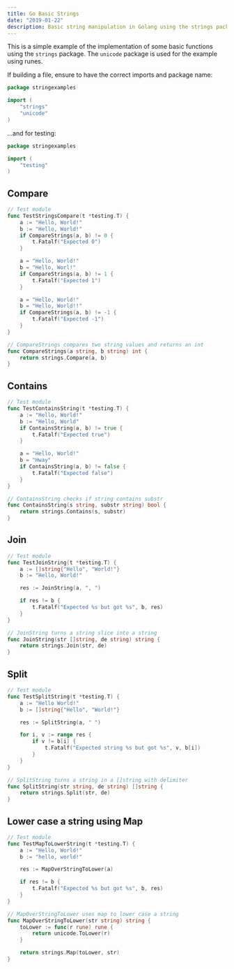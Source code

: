 ```yaml
---
title: Go Basic Strings
date: "2019-01-22"
description: Basic string manipulation in Golang using the strings package.
---
```


This is a simple example of the implementation of some basic functions using the `strings` package. The `unicode` package is used for the example using runes.

If building a file, ensure to have the correct imports and package name:

```go
package stringexamples

import (
	"strings"
	"unicode"
)
```

...and for testing:

```go
package stringexamples

import (
	"testing"
)
```

<Ad />

## Compare

```go
// Test module
func TestStringsCompare(t *testing.T) {
	a := "Hello, World!"
	b := "Hello, World!"
	if CompareStrings(a, b) != 0 {
		t.Fatalf("Expected 0")
	}

	a = "Hello, World!"
	b = "Hello, Worl!"
	if CompareStrings(a, b) != 1 {
		t.Fatalf("Expected 1")
	}

	a = "Hello, World!"
	b = "Hello, World!!"
	if CompareStrings(a, b) != -1 {
		t.Fatalf("Expected -1")
	}
}

// CompareStrings compares two string values and returns an int
func CompareStrings(a string, b string) int {
	return strings.Compare(a, b)
}
```

<Ad />

## Contains

```go
// Test module
func TestContainsString(t *testing.T) {
	a := "Hello, World!"
	b := "Hello, World"
	if ContainsString(a, b) != true {
		t.Fatalf("Expected true")
	}

	a = "Hello, World!"
	b = "Hway"
	if ContainsString(a, b) != false {
		t.Fatalf("Expected false")
	}
}

// ContainsString checks if string contains substr
func ContainsString(s string, substr string) bool {
	return strings.Contains(s, substr)
}
```

<Ad />

## Join

```go
// Test module
func TestJoinString(t *testing.T) {
	a := []string{"Hello", "World!"}
	b := "Hello, World!"

	res := JoinString(a, ", ")

	if res != b {
		t.Fatalf("Expected %s but got %s", b, res)
	}
}

// JoinString turns a string slice into a string
func JoinString(str []string, de string) string {
	return strings.Join(str, de)
}
```

<Ad />

## Split

```go
// Test module
func TestSplitString(t *testing.T) {
	a := "Hello World!"
	b := []string{"Hello", "World!"}

	res := SplitString(a, " ")

	for i, v := range res {
		if v != b[i] {
			t.Fatalf("Expected string %s but got %s", v, b[i])
		}
	}
}

// SplitString turns a string in a []string with delimiter
func SplitString(str string, de string) []string {
	return strings.Split(str, de)
}
```

<Ad />

## Lower case a string using Map

```go
// Test module
func TestMapToLowerString(t *testing.T) {
	a := "Hello, World!"
	b := "hello, world!"

	res := MapOverStringToLower(a)

	if res != b {
		t.Fatalf("Expected %s but got %s", b, res)
	}
}

// MapOverStringToLower uses map to lower case a string
func MapOverStringToLower(str string) string {
	toLower := func(r rune) rune {
		return unicode.ToLower(r)
	}

	return strings.Map(toLower, str)
}
```
